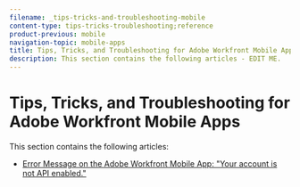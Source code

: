 ```yaml
---
filename: _tips-tricks-and-troubleshooting-mobile
content-type: tips-tricks-troubleshooting;reference
product-previous: mobile
navigation-topic: mobile-apps
title: Tips, Tricks, and Troubleshooting for Adobe Workfront Mobile Apps
description: This section contains the following articles - EDIT ME.
---
```


# Tips, Tricks, and Troubleshooting for Adobe Workfront Mobile Apps

This section contains the following articles:

* [Error Message on the Adobe Workfront Mobile App: "Your account is not API enabled."](../../../workfront-basics/mobile-apps/tips-tricks-and-troubleshooting/error-message-on-mobile-app.md)

